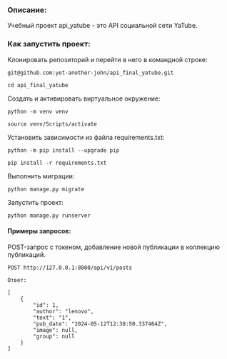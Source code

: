 ### Описание:

Учебный проект api_yatube - это API социальной сети YaTube.

### Как запустить проект:

Клонировать репозиторий и перейти в него в командной строке:

```
git@github.com:yet-another-john/api_final_yatube.git
```

```
cd api_final_yatube
```

Cоздать и активировать виртуальное окружение:

```
python -m venv venv
```

```
source venv/Scripts/activate
```

Установить зависимости из файла requirements.txt:

```
python -m pip install --upgrade pip
```

```
pip install -r requirements.txt
```

Выполнить миграции:

```
python manage.py migrate
```

Запустить проект:

```
python manage.py runserver
```

#### Примеры запросов:

POST-запрос с токеном, добавление новой публикации в коллекцию публикаций.

`POST http://127.0.0.1:8000/api/v1/posts`

```
Ответ:

[
    {
        "id": 1,
        "author": "lenovo",
        "text": "1",
        "pub_date": "2024-05-12T12:38:50.337464Z",
        "image": null,
        "group": null
    }
]
```
